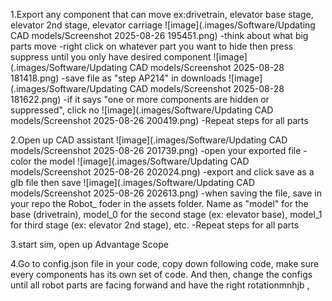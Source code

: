 1.Export any component that can move
ex:drivetrain, elevator base stage, elevator 2nd stage, elevator carriage 
![image](.images/Software/Updating CAD models/Screenshot 2025-08-26 195451.png)
-think about what big parts move
-right click on whatever part you want to hide then press suppress until you only have desired component
![image](.images/Software/Updating CAD models/Screenshot 2025-08-28 181418.png)
-save file as "step AP214" in downloads
![image](.images/Software/Updating CAD models/Screenshot 2025-08-28 181622.png)
-if it says "one or more components are hidden or suppressed", click no
![image](.images/Software/Updating CAD models/Screenshot 2025-08-26 200419.png)
-Repeat steps for all parts

2.Open up CAD assistant
![image](.images/Software/Updating CAD models/Screenshot 2025-08-26 201739.png)
-open your exported file
-color the model
![image](.images/Software/Updating CAD models/Screenshot 2025-08-26 202024.png)
-export and click save as a glb file then save
![image](.images/Software/Updating CAD models/Screenshot 2025-08-26 202613.png)
-when saving the file, save in your repo the Robot_ foder in the assets folder. Name as "model" for the base (drivetrain), model_0 for the second stage (ex: elevator base), model_1 for third stage (ex: elevator 2nd stage), etc.
-Repeat steps for all parts

3.start sim, open up Advantage Scope

4.Go to config.json file in your code, copy down following code, make sure every components has its own set of code. And then, change the configs until all robot parts are facing forwand and have the right rotationmnhjb ,